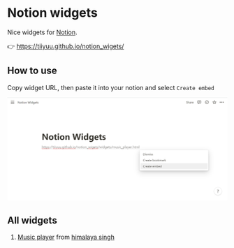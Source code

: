 # Notion widgets

Nice widgets for [Notion](https://notion.so).

👉 https://tiiyuu.github.io/notion_wigets/

## How to use

Copy widget URL, then paste it into your notion and select `Create embed`

<img src="https://github.com/tiiyuu/notion_wigets/blob/main/assets/img/how_to_use.png" alt="how_to_use">

## All widgets
1. [Music player](https://tiiyuu.github.io/notion_wigets/widgets/music_player.html) from [himalaya singh](https://github.com/himalayasingh/music-player-1)
